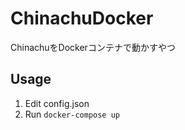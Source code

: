 # ChinachuDocker

ChinachuをDockerコンテナで動かすやつ

## Usage

1. Edit config.json
1. Run `docker-compose up`